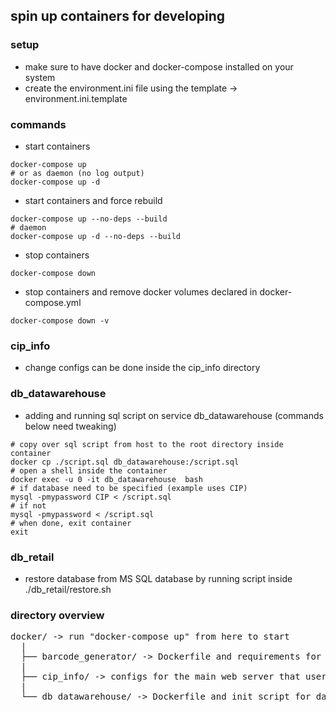 ## spin up containers for developing

### setup
* make sure to have docker and docker-compose installed on your system
* create the environment.ini file using the template -> environment.ini.template

### commands
* start containers
```
docker-compose up
# or as daemon (no log output)
docker-compose up -d
```
* start containers and force rebuild
```
docker-compose up --no-deps --build
# daemon
docker-compose up -d --no-deps --build
```
* stop containers
```
docker-compose down
```
* stop containers and remove docker volumes declared in docker-compose.yml
```
docker-compose down -v
```

### cip_info
* change configs can be done inside the cip_info directory

### db_datawarehouse
* adding and running sql script on service db_datawarehouse (commands below need tweaking)
```
# copy over sql script from host to the root directory inside container
docker cp ./script.sql db_datawarehouse:/script.sql
# open a shell inside the container
docker exec -u 0 -it db_datawarehouse  bash
# if database need to be specified (example uses CIP)
mysql -pmypassword CIP < /script.sql
# if not
mysql -pmypassword < /script.sql
# when done, exit container
exit
```

### db_retail
* restore database from MS SQL database by running script inside ./db_retail/restore.sh

### directory overview
<pre>
docker/ -> run "docker-compose up" from here to start
  |
  ├── barcode_generator/ -> Dockerfile and requirements for the Python FastAPI backend
  |
  ├── cip_info/ -> configs for the main web server that users interact with
  |                           
  └── db_datawarehouse/ -> Dockerfile and init script for datawarehouse database
</pre>
